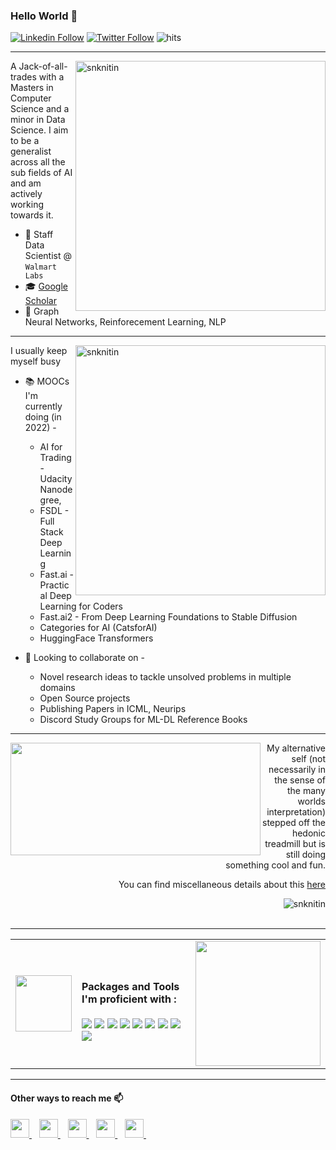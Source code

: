 ###  Hello World 🤖 



[![Linkedin Follow](https://img.shields.io/badge/-Connect-blue?style=flat-square&logo=Linkedin&logoColor=white&link=https://www.linkedin.com/in/nitinkishore/)](https://www.linkedin.com/in/nitinkishore/)
[![Twitter Follow](https://img.shields.io/twitter/follow/Nitin_wysiwyg?label=Follow&style=social)](http://twitter.com/Nitin_wysiwyg)
![hits](https://visitor-badge.laobi.icu/badge?page_id=snknitin)
<br />


<!--
**snknitin/snknitin** is a ✨ _special_ ✨ repository because its `README.md` (this file) appears on your GitHub profile.

-->


<hr>

<div markdown="1">
    <img align="right" src="https://github-readme-stats.vercel.app/api?username=snknitin&show_icons=true&theme=algolia"  width="400px" alt="snknitin">

A Jack-of-all-trades with a Masters in Computer Science and a minor in Data Science. I aim to be a generalist across all the sub fields of AI and am actively working towards it.  

* 💸 Staff Data Scientist @ `Walmart Labs`
* 🎓 [Google Scholar](https://scholar.google.com/citations?user=SQ_dnhIAAAAJ&hl=en)
* 🧪 Graph Neural Networks, Reinforecement Learning, NLP

    
</div>

<hr>

<div markdown="1">
    <img align="right" src="https://github.com/snknitin/snknitin.github.io/blob/master/images/gamer.jpg"  width="400px" alt="snknitin">
I usually keep myself busy

* 📚 MOOCs I'm currently doing (in 2022) - 
    * AI for Trading - Udacity Nanodegree,
    * FSDL - Full Stack Deep Learning 
    * Fast.ai - Practical Deep Learning for Coders
    * Fast.ai2 - From Deep Learning Foundations to Stable Diffusion
    * Categories for AI (CatsforAI)
    * HuggingFace Transformers
    
* 🤝 Looking to collaborate on - 
    * Novel research ideas to tackle unsolved problems in multiple domains
    * Open Source projects
    * Publishing Papers in ICML, Neurips
    * Discord Study Groups for ML-DL Reference Books
    
</div>

<hr>

<div markdown="1" align="right">
     <img align="left" src="https://c.tenor.com/GaBZpWimIVUAAAAC/solo-leveling-sung-jin-woo.gif" width="400px" height="180px"> 


My alternative self (not necessarily in the sense of the many worlds interpretation) stepped off the hedonic treadmill but is still doing something cool and fun.


You can find miscellaneous details about this [here](https://snknitin.github.io/personal)

</div>

<div align="right"> 
    <img src="https://komarev.com/ghpvc/?username=snknitin" alt="snknitin"> 
</div>
<br />



---------------------------------
<table>
  <tr>   
    <td>
    <div align="left"> 
        <img src="https://c.tenor.com/NZhkoDp1mR8AAAAC/sharingan.gif"  width="90px"> 
    </div> </td>
    <td> 
        <h4> Packages and Tools I'm proficient with :  </h4>
    <img src="https://img.shields.io/badge/python-%2314354C.svg?style=for-the-badge&logo=python&logoColor=white">
    <img src="https://img.shields.io/badge/PyTorch-%23EE4C2C.svg?style=for-the-badge&logo=PyTorch&logoColor=white">
    <img src="https://img.shields.io/badge/TensorFlow-%23FF6F00.svg?style=for-the-badge&logo=TensorFlow&logoColor=white">
    <img src="https://img.shields.io/badge/scikit--learn-%23F7931E.svg?style=for-the-badge&logo=scikit-learn&logoColor=white">
    <img src="https://img.shields.io/badge/pandas-%23150458.svg?style=for-the-badge&logo=pandas&logoColor=white">
    <img src="https://img.shields.io/badge/numpy-%23013243.svg?style=for-the-badge&logo=numpy&logoColor=white">
    <img src="https://img.shields.io/badge/AWS-%23FF9900.svg?style=for-the-badge&logo=amazon-aws&logoColor=white">
    <img src="https://img.shields.io/badge/git-%23F05033.svg?style=for-the-badge&logo=git&logoColor=white">
    <img src="https://img.shields.io/badge/postgres-%23316192.svg?style=for-the-badge&logo=postgresql&logoColor=white">
    </td>
    <td>
    <img src="https://c.tenor.com/19Ev9JAezGEAAAAC/ninjala-ninjala-anime.gif"  width="200px"> 
    </td>
  </tr>
</table>

-----------------------------------

<div align="left">
    <h4>Other ways to reach me 📫</h4>
    <a href="mailto: snk.nitin@gmail.com">
        <img src="https://cdn-icons-png.flaticon.com/512/732/732200.png" width="30px">
    </a>&nbsp;&nbsp;
    <a href="https://www.linkedin.com/in/nitinkishore/">
        <img src="https://cdn-icons-png.flaticon.com/512/174/174857.png" width="30px">
    </a>&nbsp;&nbsp;
    <a href="https://twitter.com/Nitin_wysiwyg/">
        <img src="https://cdn-icons-png.flaticon.com/512/145/145812.png" width="30px">
    </a>&nbsp;&nbsp;
    <a href="https://discordapp.com/users/Nike#9685/">
        <img src="https://cdn-icons-png.flaticon.com/512/2111/2111370.png" width="30px">
    </a>&nbsp;&nbsp;
    <a href="https://www.instagram.com/nitin_kishore4869/">
        <img src="https://cdn-icons-png.flaticon.com/512/1409/1409946.png" width="30px">
    </a>&nbsp;&nbsp;
</div>
